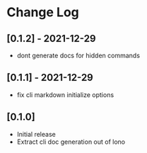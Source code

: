# Change Log

## [0.1.2] - 2021-12-29
- dont generate docs for hidden commands

## [0.1.1] - 2021-12-29
- fix cli markdown initialize options

## [0.1.0]
- Initial release
- Extract cli doc generation out of lono
